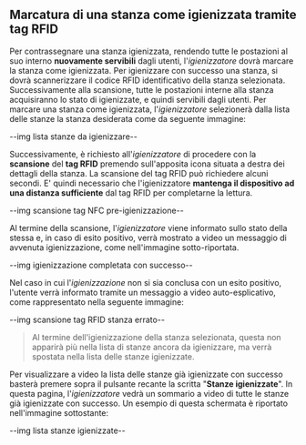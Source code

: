 ## Marcatura di una stanza come igienizzata tramite tag RFID
Per contrassegnare una stanza igienizzata, rendendo tutte le postazioni al suo interno **nuovamente servibili** dagli utenti, l'*igienizzatore* dovrà marcare la stanza come igienizzata. Per igienizzare con successo una stanza, si dovrà scannerizzare il codice RFID identificativo della stanza selezionata. Successivamente alla scansione, tutte le postazioni interne alla stanza acquisiranno lo stato di igienizzate, e quindi servibili dagli utenti.
Per marcare una stanza come igienizzata, l'*igienizzatore* selezionerà dalla lista delle stanze la stanza desiderata come da seguente immagine:

--img lista stanze da igienizzare--

Successivamente, è richiesto all'*igienizzatore* di procedere con la **scansione** del **tag RFID** premendo sull'apposita icona situata a destra dei dettagli della stanza. La scansione del tag RFID può richiedere alcuni secondi. E' quindi necessario che l'igienizzatore **mantenga il dispositivo ad una distanza sufficiente** dal tag RFID per completarne la lettura.

--img scansione tag NFC pre-igienizzazione--

Al termine della scansione, l'*igienizzatore* viene informato sullo stato della stessa e, in caso di esito positivo, verrà mostrato a video un messaggio di avvenuta igienizzazione, come nell'immagine sotto-riportata.

--img igienizzazione completata con successo--

Nel caso in cui l'*igienizzazione* non si sia conclusa con un esito positivo, l'utente verrà informato tramite un messaggio a video auto-esplicativo, come rappresentato nella seguente immagine:

--img scansione tag RFID stanza errato--

>Al termine dell'igienizzazione della stanza selezionata, questa non apparirà più nella lista di stanze ancora da igienizzare, ma verrà spostata nella lista delle stanze igienizzate.

Per visualizzare a video la lista delle stanze già igienizzate con successo basterà premere sopra il pulsante recante la scritta "**Stanze igienizzate**".
In questa pagina, l'*igienizzatore* vedrà un sommario a video di tutte le stanze già igienizzate con successo. Un esempio di questa schermata è riportato nell'immagine sottostante:

--img lista stanze igienizzate--
